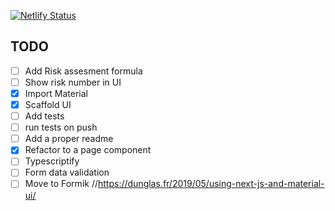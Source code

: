 [![Netlify Status](https://api.netlify.com/api/v1/badges/5dde58a3-6e48-4f2f-8079-8f8b394877fe/deploy-status)](https://app.netlify.com/sites/upbeat-perlman-4c1a85/deploys)

## TODO

- [ ] Add Risk assesment formula
- [ ] Show risk number in UI
- [x] Import Material
- [x] Scaffold UI
- [ ] Add tests
- [ ] run tests on push
- [ ] Add a proper readme
- [x] Refactor to a page component
- [ ] Typescriptify
- [ ] Form data validation
- [ ] Move to Formik //https://dunglas.fr/2019/05/using-next-js-and-material-ui/
